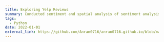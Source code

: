 ```yaml
---
title: Exploring Yelp Reviews
summary: Conducted sentiment and spatial analysis of sentiment analysis in Cleveland
tags:
  - Python
date: 2022-01-01
external_link: https://github.com/Anran0716/anran0716.github.io/blob/master/pdf/yelp.ipynb
---
```

